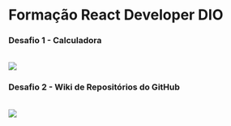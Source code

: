 # Formação React Developer DIO


<h3>Desafio 1 - Calculadora</h3>

<br/>
<img src="https://raw.githubusercontent.com/siqueira91/react-developer-DIO/main/2023-06-16_02-54.png">

<br/>

<h3>Desafio 2 - Wiki de Repositórios do GitHub</h3>

<br/>
<img src="https://github.com/siqueira91/react-developer-DIO/blob/main/2023-06-18_02-36.png?raw=true">
